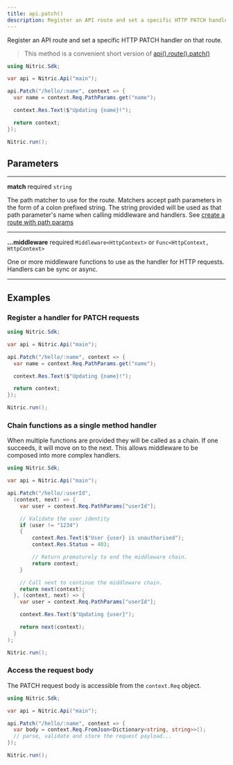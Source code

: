 ```yaml
---
title: api.patch()
description: Register an API route and set a specific HTTP PATCH handler on that route.
---
```


Register an API route and set a specific HTTP PATCH handler on that route.

> This method is a convenient short version of [api().route().patch()](./api-route-patch)

```c#
using Nitric.Sdk;

var api = Nitric.Api("main");

api.Patch("/hello/:name", context => {
  var name = context.Req.PathParams.get("name");

  context.Res.Text($"Updating {name}!");

  return context;
});

Nitric.run();
```

## Parameters

---

**match** required `string`

The path matcher to use for the route. Matchers accept path parameters in the form of a colon prefixed string. The string provided will be used as that path parameter's name when calling middleware and handlers. See [create a route with path params](#create-a-route-with-path-params)

---

**...middleware** required `Middleware<HttpContext>` or `Func<HttpContext, HttpContext>`

One or more middleware functions to use as the handler for HTTP requests. Handlers can be sync or async.

---

## Examples

### Register a handler for PATCH requests

```c#
using Nitric.Sdk;

var api = Nitric.Api("main");

api.Patch("/hello/:name", context => {
  var name = context.Req.PathParams.get("name");

  context.Res.Text($"Updating {name}!");

  return context;
});

Nitric.run();
```

### Chain functions as a single method handler

When multiple functions are provided they will be called as a chain. If one succeeds, it will move on to the next. This allows middleware to be composed into more complex handlers.

```c#
using Nitric.Sdk;

var api = Nitric.Api("main");

api.Patch("/hello/:userId", 
  (context, next) => {
    var user = context.Req.PathParams["userId"];

    // Validate the user identity
    if (user != "1234")
    {
        context.Res.Text($"User {user} is unauthorised");
        context.Res.Status = 403;

        // Return prematurely to end the middleware chain.
        return context;
    }

    // Call next to continue the middleware chain.
    return next(context);
  }, (context, next) => {
    var user = context.Req.PathParams["userId"];

    context.Res.Text($"Updating {user}");

    return next(context);
  }
);

Nitric.run();
```

### Access the request body

The PATCH request body is accessible from the `context.Req` object.

```c#
using Nitric.Sdk;

var api = Nitric.Api("main");

api.Patch("/hello/:name", context => {
  var body = context.Req.FromJson<Dictionary<string, string>>();
  // parse, validate and store the request payload...
});

Nitric.run();
```
